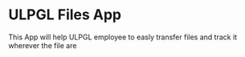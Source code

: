 # ULPGL Files App
This App will help ULPGL employee to easly transfer files and track it wherever the file are
